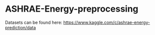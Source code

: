 # ASHRAE-Energy-preprocessing

Datasets can be found here: https://www.kaggle.com/c/ashrae-energy-prediction/data
